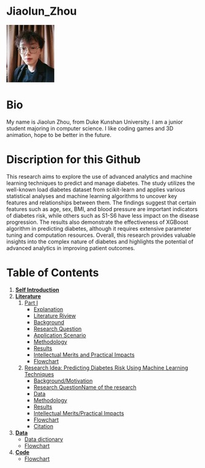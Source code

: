 # Jiaolun_Zhou
<img src="Photo.jpg" alt="Abstract Word Cloud">

# Bio
My name is Jiaolun Zhou, from Duke Kunshan University. I am a junior student majoring in computer science. I like coding games and 3D animation, hope to be better in the future.

# Discription for this Github
This research aims to explore the use of advanced analytics and machine learning techniques to predict and manage diabetes. The study utilizes the well-known load diabetes dataset from scikit-learn and applies various statistical analyses and machine learning algorithms to uncover key features and relationships between them. The findings suggest that certain features such as age, sex, BMI, and blood pressure are important indicators of diabetes risk, while others such as S1-S6 have less impact on the disease progression. The results also demonstrate the effectiveness of XGBoost algorithm in predicting diabetes, although it requires extensive parameter tuning and computation resources. Overall, this research provides valuable insights into the complex nature of diabetes and highlights the potential of advanced analytics in improving patient outcomes.

# Table of Contents
1. [**Self Introduction**](#self-introduction)
2. [**Literature**](./Literature)
   1. [Part I](./Literature/#Literature)
      - [Explanation](./Literature/#Literature)
      - [Literature Riview](./Literature/#Literature)
      - [Background](./Literature/#Literature)
      - [Research Question](./Literature/#Literature)
      - [Application Scenario](./Literature/#Literature)
      - [Methodology](./Literature/#Literature)
      - [Results](./Literature/#Literature)
      - [Intellectual Merits and Practical Impacts](./Literature/#Literature)
      - [Flowchart](./Literature/#Literature)
   2. [Research Idea: Predicting Diabetes Risk Using Machine Learning Techniques](./Literature/#Literature)
      - [Background/Motivation](./Literature/#My-research)
      - [Research QuestionName of the research](./Literature/#My-research)
      - [Data](./Literature/#My-research)
      - [Methodology](./Literature/#My-research)
      - [Results](./Literature/#My-research)
      - [Intellectual Merits/Practical Impacts](./Literature/#My-research)
      - [Flowchart](./Literature/#My-research)
      - [Citation](./Literature/#My-research)
3. [**Data**](./Data)
   - [Data dictionary](./Data)
   - [Flowchart](./Data)
4. [**Code**](./Code)
   - [Flowchart](./Code)


